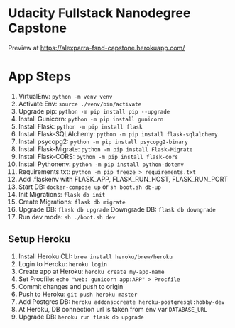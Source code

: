 # Udacity Fullstack Nanodegree Capstone

Preview at https://alexparra-fsnd-capstone.herokuapp.com/

# App Steps

1. VirtualEnv: `python -m venv venv`
2. Activate Env: `source ./venv/bin/activate`
3. Upgrade pip: `python -m pip install pip --upgrade`
4. Install Gunicorn: `python -m pip install gunicorn`
5. Install Flask: `python -m pip install flask`
6. Install Flask-SQLAlchemy: `python -m pip install flask-sqlalchemy`
7. Install psycopg2: `python -m pip install psycopg2-binary`
8. Install Flask-Migrate: `python -m pip install Flask-Migrate`
9. Install Flask-CORS: `python -m pip install flask-cors`
10. Install Pythonenv: `python -m pip install python-dotenv`
11. Requirements.txt: `python -m pip freeze > requirements.txt`
12. Add .flaskenv with FLASK_APP, FLASK_RUN_HOST, FLASK_RUN_PORT
13. Start DB: `docker-compose up` or `sh boot.sh db-up`
14. Init Migrations: `flask db init`
15. Create Migrations: `flask db migrate`
16. Upgrade DB: `flask db upgrade`
    Downgrade DB: `flask db downgrade`
17. Run dev mode: `sh ./boot.sh dev`

## Setup Heroku

1. Install Heroku CLI: `brew install heroku/brew/heroku`
2. Login to Heroku: `heroku login`
3. Create app at Heroku: `heroku create my-app-name`
4. Set Procfile: `echo "web: gunicorn app:APP" > Procfile`
5. Commit changes and push to origin
6. Push to Heroku: `git push heroku master`
7. Add Postgres DB: `heroku addons:create heroku-postgresql:hobby-dev`
8. At Heroku, DB connection url is taken from env var `DATABASE_URL`
9. Upgrade DB: `heroku run flask db upgrade`
